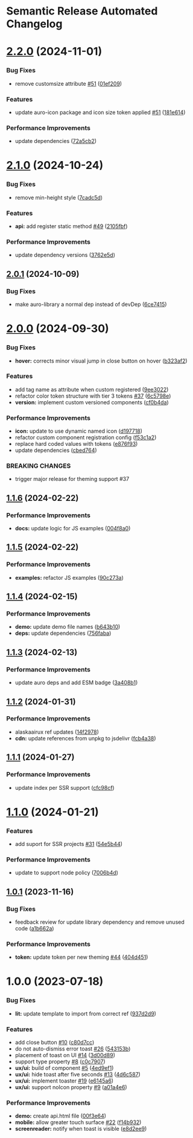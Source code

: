 # Semantic Release Automated Changelog

# [2.2.0](https://github.com/AlaskaAirlines/auro-toast/compare/v2.1.0...v2.2.0) (2024-11-01)


### Bug Fixes

* remove customsize attribute [#51](https://github.com/AlaskaAirlines/auro-toast/issues/51) ([01ef209](https://github.com/AlaskaAirlines/auro-toast/commit/01ef209259836b6a5747f43eddc8455ac0dc4f01))


### Features

* update auro-icon package and icon size token applied [#51](https://github.com/AlaskaAirlines/auro-toast/issues/51) ([181e614](https://github.com/AlaskaAirlines/auro-toast/commit/181e614e4ae6d9ffa3e741eef40146ed0fa4dbca))


### Performance Improvements

* update dependencies ([72a5cb2](https://github.com/AlaskaAirlines/auro-toast/commit/72a5cb2283aed51744fbc96de89664ecec716a4c))

# [2.1.0](https://github.com/AlaskaAirlines/auro-toast/compare/v2.0.1...v2.1.0) (2024-10-24)


### Bug Fixes

* remove min-height style ([7cadc5d](https://github.com/AlaskaAirlines/auro-toast/commit/7cadc5d7c5a8669f5c1f34b9dea01e77229f2d89))


### Features

* **api:** add register static method [#49](https://github.com/AlaskaAirlines/auro-toast/issues/49) ([2105fbf](https://github.com/AlaskaAirlines/auro-toast/commit/2105fbf6f181cf1689bd36adeb785d05414701e6))


### Performance Improvements

* update dependency versions ([3762e5d](https://github.com/AlaskaAirlines/auro-toast/commit/3762e5d0e8b87d8308cce1decbf03108c6a3368a))

## [2.0.1](https://github.com/AlaskaAirlines/auro-toast/compare/v2.0.0...v2.0.1) (2024-10-09)


### Bug Fixes

* make auro-library a normal dep instead of devDep ([6ce7415](https://github.com/AlaskaAirlines/auro-toast/commit/6ce741520d1aed3c0c7c07a6fd09de23c6bd415a))

# [2.0.0](https://github.com/AlaskaAirlines/auro-toast/compare/v1.1.6...v2.0.0) (2024-09-30)


### Bug Fixes

* **hover:** corrects minor visual jump in close button on hover ([b323af2](https://github.com/AlaskaAirlines/auro-toast/commit/b323af2a973a2dfd595276bda97bda834d506206))


### Features

* add tag name as attribute when custom registered ([9ee3022](https://github.com/AlaskaAirlines/auro-toast/commit/9ee3022285387258ec725fdaeb0165f717fb5fec))
* refactor color token structure with tier 3 tokens [#37](https://github.com/AlaskaAirlines/auro-toast/issues/37) ([6c5798e](https://github.com/AlaskaAirlines/auro-toast/commit/6c5798e0ea401b21c7fa73c50c6ce6e21b1f5f3c))
* **version:** implement custom versioned components ([cf0b4da](https://github.com/AlaskaAirlines/auro-toast/commit/cf0b4da9ec6587f546d3d40508c8ad75047cb1b7))


### Performance Improvements

* **icon:** update to use dynamic named icon ([d197718](https://github.com/AlaskaAirlines/auro-toast/commit/d197718bd77e8a31b31a5989bb8feb504060fed4))
* refactor custom component registration config ([f53c1a2](https://github.com/AlaskaAirlines/auro-toast/commit/f53c1a265b4aa8a669d84ea92f82018c8cf58838))
* replace hard coded values with tokens ([e876f93](https://github.com/AlaskaAirlines/auro-toast/commit/e876f93352407b5c8e85fa233856c8bb98c0bddf))
* update dependencies ([cbed764](https://github.com/AlaskaAirlines/auro-toast/commit/cbed76442e6707a5f8cfdd4b5f196c48aff181ed))


### BREAKING CHANGES

* trigger major release for theming support #37

## [1.1.6](https://github.com/AlaskaAirlines/auro-toast/compare/v1.1.5...v1.1.6) (2024-02-22)


### Performance Improvements

* **docs:** update logic for JS examples ([004f8a0](https://github.com/AlaskaAirlines/auro-toast/commit/004f8a07d76199b788fd30e05eb26c78d0155441))

## [1.1.5](https://github.com/AlaskaAirlines/auro-toast/compare/v1.1.4...v1.1.5) (2024-02-22)


### Performance Improvements

* **examples:** refactor JS examples ([90c273a](https://github.com/AlaskaAirlines/auro-toast/commit/90c273ae215f13ec3af915918c19277d1a493122))

## [1.1.4](https://github.com/AlaskaAirlines/auro-toast/compare/v1.1.3...v1.1.4) (2024-02-15)


### Performance Improvements

* **demo:** update demo file names ([b643b10](https://github.com/AlaskaAirlines/auro-toast/commit/b643b10a133f707ceb3fe4e4c47419ff5382302d))
* **deps:** update dependencies ([756faba](https://github.com/AlaskaAirlines/auro-toast/commit/756fabaf486267a04881efde05e30fc4a0d44a5a))

## [1.1.3](https://github.com/AlaskaAirlines/auro-toast/compare/v1.1.2...v1.1.3) (2024-02-13)


### Performance Improvements

* update auro deps and add ESM badge ([3a408b1](https://github.com/AlaskaAirlines/auro-toast/commit/3a408b12f9502e10bb5d1c69af7ca293068440cf))

## [1.1.2](https://github.com/AlaskaAirlines/auro-toast/compare/v1.1.1...v1.1.2) (2024-01-31)


### Performance Improvements

* alaskaairux ref updates ([14f2978](https://github.com/AlaskaAirlines/auro-toast/commit/14f2978580b46c1a2629b1cbf5299fe05c5fcdbc))
* **cdn:** update references from unpkg to jsdelivr ([fcb4a38](https://github.com/AlaskaAirlines/auro-toast/commit/fcb4a38cd0965fc6a3f856f8b9a7ab0d5e417f8f))

## [1.1.1](https://github.com/AlaskaAirlines/auro-toast/compare/v1.1.0...v1.1.1) (2024-01-27)


### Performance Improvements

* update index per SSR support ([cfc98cf](https://github.com/AlaskaAirlines/auro-toast/commit/cfc98cf060f70281c354aceda5155917c07e48e8))

# [1.1.0](https://github.com/AlaskaAirlines/auro-toast/compare/v1.0.1...v1.1.0) (2024-01-21)


### Features

* add suport for SSR projects [#31](https://github.com/AlaskaAirlines/auro-toast/issues/31) ([54e5b44](https://github.com/AlaskaAirlines/auro-toast/commit/54e5b445c82d8fc10e8441cfcbf12186403c4509))


### Performance Improvements

* update to support node policy ([7006b4d](https://github.com/AlaskaAirlines/auro-toast/commit/7006b4d72dfb586d41f1b75d710a7c27ebaeb89b))

## [1.0.1](https://github.com/AlaskaAirlines/auro-toast/compare/v1.0.0...v1.0.1) (2023-11-16)


### Bug Fixes

* feedback review for update library dependency and remove unused code ([a1b662a](https://github.com/AlaskaAirlines/auro-toast/commit/a1b662aa72d65b19d7f9a6298930ca59d9aa79b4))


### Performance Improvements

* **token:** update token per new theming [#44](https://github.com/AlaskaAirlines/auro-toast/issues/44) ([404d451](https://github.com/AlaskaAirlines/auro-toast/commit/404d4510f2b607f766bebe4d4af1bcbcdd2411d0))

# 1.0.0 (2023-07-18)


### Bug Fixes

* **lit:** update template to import from correct ref ([937d2d9](https://github.com/AlaskaAirlines/auro-toast/commit/937d2d9a573041952fbc8c9a9713f21d70707006))


### Features

* add close button [#10](https://github.com/AlaskaAirlines/auro-toast/issues/10) ([c80d7cc](https://github.com/AlaskaAirlines/auro-toast/commit/c80d7cccee7491d53a494c4865adbb47220994be))
* do not auto-dismiss error toast [#26](https://github.com/AlaskaAirlines/auro-toast/issues/26) ([543153b](https://github.com/AlaskaAirlines/auro-toast/commit/543153bec8e8679d2ef11aa80cc8943530b81fa0))
* placement of toast on UI [#14](https://github.com/AlaskaAirlines/auro-toast/issues/14) ([3d00d89](https://github.com/AlaskaAirlines/auro-toast/commit/3d00d89f25e3312c83dcb6b4bea108856e41ae25))
* support type property [#8](https://github.com/AlaskaAirlines/auro-toast/issues/8) ([c0c7907](https://github.com/AlaskaAirlines/auro-toast/commit/c0c7907a3b2a6d117ef1615f94e63eb3465a1bda))
* **ux/ui:** build of component [#5](https://github.com/AlaskaAirlines/auro-toast/issues/5) ([4ed9ef1](https://github.com/AlaskaAirlines/auro-toast/commit/4ed9ef1ce7bcf32f0f902dfbd03fc085d63273d5))
* **ux/ui:** hide toast after five seconds [#13](https://github.com/AlaskaAirlines/auro-toast/issues/13) ([4d6c587](https://github.com/AlaskaAirlines/auro-toast/commit/4d6c587e2c85da9b942a0eee4ee0daf9a5229c1c))
* **ux/ui:** implement toaster [#19](https://github.com/AlaskaAirlines/auro-toast/issues/19) ([e6145a6](https://github.com/AlaskaAirlines/auro-toast/commit/e6145a648e2b2c06e1ba4c4666e857d1fca1a69f))
* **ux/ui:** support noIcon property [#9](https://github.com/AlaskaAirlines/auro-toast/issues/9) ([a01a4e6](https://github.com/AlaskaAirlines/auro-toast/commit/a01a4e61d6ce74aff2150f97f8da6cf0013495f3))


### Performance Improvements

* **demo:** create api.html file ([00f3e64](https://github.com/AlaskaAirlines/auro-toast/commit/00f3e64e9afbd745ba0ff6e8a16c280307e9df12))
* **mobile:** allow greater touch surface [#22](https://github.com/AlaskaAirlines/auro-toast/issues/22) ([f14b932](https://github.com/AlaskaAirlines/auro-toast/commit/f14b932bd4c0fd97457eff0fe69e5f07f215c42c))
* **screenreader:** notify when toast is visible ([e8d2ee9](https://github.com/AlaskaAirlines/auro-toast/commit/e8d2ee96d6fbe6df1b19c56e0c771a2af86f7032))
